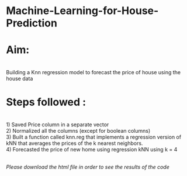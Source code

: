 # Machine-Learning-for-House-Prediction

<h1>Aim:</h1><br/>
Building a Knn regression model to forecast the price of house using the house data

<h1>Steps followed :</h1><br/>
1) Saved Price column in a separate vector<br/>
2) Normalized all the columns (except for boolean columns)<br/>
3) Built a function called knn.reg that implements a regression version of kNN that averages the prices of the k nearest neighbors.<br/>
4) Forecasted the price of new home using regression kNN using k = 4<br/><br/>

<i><bold>Please download the html file in order to see the results of the code </bold><i>

